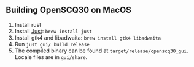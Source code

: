 ## Building OpenSCQ30 on MacOS

1. Install rust
2. Install [Just](https://just.systems/man/en/chapter_4.html): `brew install just`
3. Install gtk4 and libadwaita: `brew install gtk4 libadwaita`
4. Run `just gui/ build release`
5. The compiled binary can be found at `target/release/openscq30_gui`. Locale files are in `gui/share`.
